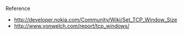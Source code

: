


Reference

 - http://developer.nokia.com/Community/Wiki/Set_TCP_Window_Size
 - http://www.vonwelch.com/report/tcp_windows/